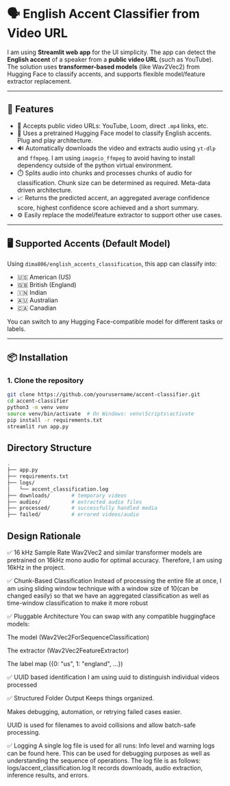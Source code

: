 # 🗣️ English Accent Classifier from Video URL

I am using **Streamlit web app** for the UI simplicity. The app can detect the **English accent** of a speaker from a **public video URL** (such as YouTube). The solution uses **transformer-based models** (like Wav2Vec2) from Hugging Face to classify accents, and supports flexible model/feature extractor replacement.

---

## 🚀 Features

- 🎥 Accepts public video URLs: YouTube, Loom, direct `.mp4` links, etc.
- 🧠 Uses a pretrained Hugging Face model to classify English accents. Plug and play architecture. 
- 🔊 Automatically downloads the video and extracts audio using `yt-dlp` and `ffmpeg`. I am using `imageio_ffmpeg` to avoid having to install dependency outside of the python virtual environment.
- ⏱️ Splits audio into chunks and processes chunks of audio for classification. Chunk size can be determined as required. Meta-data driven architecture. 
- 📈 Returns the predicted accent, an aggregated average confidence score, highest confidence score achieved and a short summary.
- ⚙️ Easily replace the model/feature extractor to support other use cases.

---

## 🖥️ Supported Accents (Default Model)

Using `dima806/english_accents_classification`, this app can classify into:

- 🇺🇸 American (US)
- 🇬🇧 British (England)
- 🇮🇳 Indian
- 🇦🇺 Australian
- 🇨🇦 Canadian

You can switch to any Hugging Face-compatible model for different tasks or labels.

---

## 📦 Installation

### 1. Clone the repository

```bash
git clone https://github.com/yourusername/accent-classifier.git
cd accent-classifier
python3 -m venv venv
source venv/bin/activate  # On Windows: venv\Scripts\activate
pip install -r requirements.txt
streamlit run app.py
```

## Directory Structure
```bash
.
├── app.py
├── requirements.txt
├── logs/
│   └── accent_classification.log
├── downloads/       # temporary videos
├── audios/          # extracted audio files
├── processed/       # successfully handled media
├── failed/          # errored videos/audio
```

## Design Rationale

✅ 16 kHz Sample Rate
Wav2Vec2 and similar transformer models are pretrained on 16kHz mono audio for optimal accuracy. Therefore, I am using 16kHz in the project.

✅ Chunk-Based Classification
Instead of processing the entire file at once, I am using sliding window technique with a window size of 10(can be changed easily) so that we have an aggregated classification as well as time-window classification to make it more robust

✅ Pluggable Architecture
You can swap with any compatible huggingface models:

The model (Wav2Vec2ForSequenceClassification)

The extractor (Wav2Vec2FeatureExtractor)

The label map ({0: "us", 1: "england", ...})


✅ UUID based identification
I am using uuid to distinguish individual videos processed

✅ Structured Folder Output
Keeps things organized.

Makes debugging, automation, or retrying failed cases easier.

UUID is used for filenames to avoid collisions and allow batch-safe processing.

✅ Logging
A single log file is used for all runs:
Info level and warning logs can be found here. This can be used for debugging purposes as well as understanding the sequence of operations. 
The log file is as follows:
logs/accent_classification.log
It records downloads, audio extraction, inference results, and errors.